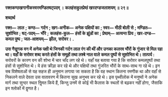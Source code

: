 **रक्तकण्ठखगानीकस्वरमण्डितषट्पदम् ।** **कलहंसकुलप्रेष्ठं खरदण्डजलाशयम् ॥ २९॥** 

**शब्दार्थ** 

**रक्त—** **लाल** **; कण्ठ—** **गर्दन** **; खग-अनीक—** **अनेक पक्षियों का** **; स्वर—** **मीठी बोली से** **; मण्डित—** **सुशोभित** **; षट्-पदम्—** **भौंरे** **;** **कलहंस-कुल—** **हंसों के झुंडों का** **; प्रेष्ठम्—** **अत्यन्त प्रिय** **; खर-दण्ड—** **कमल पुष्प** **; जल-आशयम्—** **झील, सरोवर।** **.** 

**उस नैसॢगक वन में अनेक पक्षी थे जिनकी गर्दन लाल रंग की थीं और उनका कलरव भौंरों** **के गुंजार से मिल रहा था। वहाँ के सरोवर शब्द करते हंसों के समूहों तथा लश्बे नाल वाले** **कमल पुष्पों से सुशोभित थे।** **तात्पर्य :** सरोवरों के कारण वन की शोभा में चार चाँद लग रहे थे। यहाँ यह बताया गया है कि सरोवर कमलपुष्पों तथा हंसों से सुशोभित थे। ये हंस क्रीड़ा कर रहे थे और पक्षियों तथा गुंजरित भौंरों के साथ-साथ गा रहे थे। इन सब विशेषताओं से यह सहज ही अनुमान लगाया जा सकता है कि वह स्थान कितना रमणीक था और वहाँ से निकलने वाले देवता उस वातावरण में कितना सुख अनुभव कर रहे थे। इस पृथ्वीलोक में मनुष्यों ने अनेक मार्ग तथा सुन्दर स्थल निॢमत किये हैं, किन्तु उनमें से कोई भी कैलास के स्थलों से बढ़कर नहीं होगा, जैसाकि इन श्लोकों में वॢणत है।  